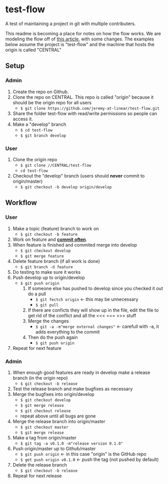 # test-flow
A test of maintaining a project in git with multiple contributers.

This readme is becoming a place for notes on how the flow works.
We are modeling the flow off of [this article], with some changes.
The examples below assume the project is "test-flow" and the machine that hosts the origin is called "CENTRAL"

## Setup
### Admin
1. Create the repo on Github. 
2. Clone the repo on CENTRAL. This repo is called "origin" because it should be the origin repo for all users
   * `$ git clone https://github.com/jeremy-at-linear/test-flow.git`
3. Share the folder test-flow with read/write permissions so people can access it.
4. Make a "develop" branch
   * `$ cd test-flow`
   * `$ git branch develop`

### User
1. Clone the origin repo
   * `$ git clone //CENTRAL/test-flow`
   * `cd test-flow`
2. Checkout the "develop" branch (users should **never** commit to origin/master)
   * `$ git checkout -b develop origin/develop`

## Workflow
### User
1. Make a topic (feature) branch to work on
   * `$ git checkout -b feature`
2. Work on feature and **[commit often]**.
3. When feature is finished and commited merge into develop
   * `$ git checkout develop`
   * `$ git merge feature`
4. Delete feature branch (if all work is done)
   * `$ git branch -d feature`
5. Do testing to make sure it works
6. Push develop up to origin/develop
   * `$ git push origin`
      1. If someone else has pushed to develop since you checked it out do a pull
         * `$ git fectch origin` <- this may be unnecessary
         * `$ git pull`
      2. If there are conficts they will show up in the file, edit the file to get rid of the conflict and all the <<< === >>> stuff
      3. Merge the changes
         * `$ git -a -m"merge external changes"` <- carefull with -a, it adds everything to the commit
      4. Then do the push again
         * `$ git push origin`
7. Repeat for next feature

### Admin
1. When enough good features are ready in develop make a release branch (in the origin repo)
   * `$ git checkout -b release`
2. Test the release branch and make bugfixes as necessary
3. Merge the bugfixes into origin/develop
   * `$ git checkout develop`
   * `$ git merge release`
   * `$ git checkout release`
   * repeat above until all bugs are gone
4. Merge the release branch into origin/master
   * `$ git checkout master`
   * `$ git merge release`
5. Make a tag from origin/master
   * `$ git tag -a v0.1.0 -m"release version 0.1.0"`
6. Push origin/master up to Github/master
   * `$ git push origin` <- in this case "origin" is the GitHub repo
   * `$ get push origin v0.1.0` <- push the tag (not pushed by default)
7. Delete the release branch
   * `$ git checkout -b release`
8. Repeat for next release

[this article]: http://nvie.com/posts/a-successful-git-branching-model/
[commit often]: https://git-scm.com/book/en/v2/Git-Basics-Recording-Changes-to-the-Repository
